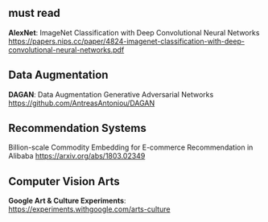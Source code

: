 
## must read
**AlexNet**: ImageNet Classification with Deep Convolutional Neural Networks   
https://papers.nips.cc/paper/4824-imagenet-classification-with-deep-convolutional-neural-networks.pdf


## Data Augmentation
**DAGAN**: Data Augmentation Generative Adversarial Networks  
https://github.com/AntreasAntoniou/DAGAN


## Recommendation Systems
Billion-scale Commodity Embedding for E-commerce Recommendation in Alibaba https://arxiv.org/abs/1803.02349  


## Computer Vision Arts
**Google Art & Culture Experiments**: https://experiments.withgoogle.com/arts-culture
